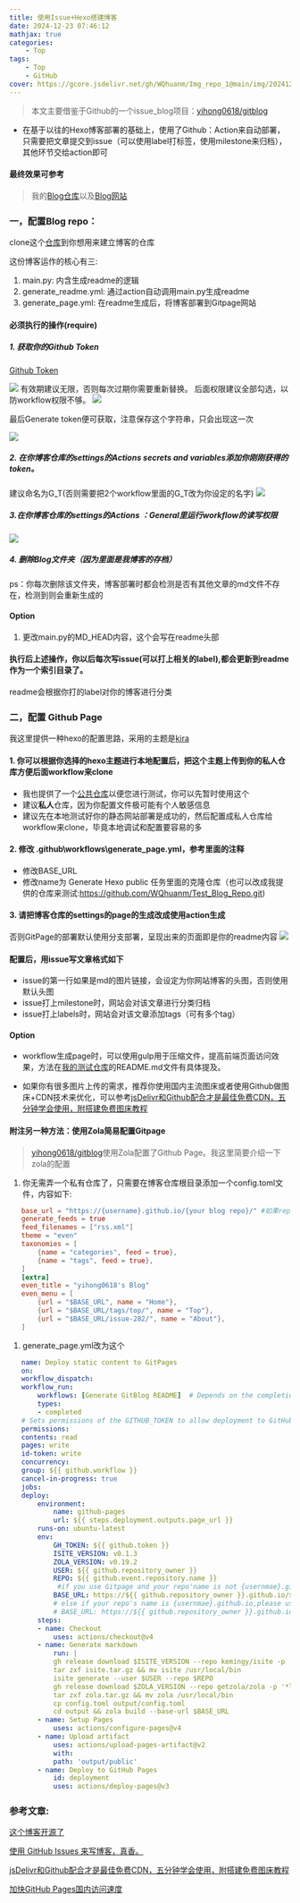 ```yaml
---
title: 使用Issue+Hexo搭建博客
date: 2024-12-23 07:46:12
mathjax: true
categories: 
    - Top
tags: 
    - Top
    - GitHub
cover: https://gcore.jsdelivr.net/gh/WQhuanm/Img_repo_1@main/img/202412231400807.png
---
```


>本文主要借鉴于Github的一个issue_blog项目：[yihong0618/gitblog](https://github.com/yihong0618/gitblog)

+ 在基于以往的Hexo博客部署的基础上，使用了Github：Action来自动部署，只需要把文章提交到issue（可以使用label打标签，使用milestone来归档），其他环节交给action即可
#### 最终效果可参考
>我的[Blog仓库](https://github.com/WQhuanm/Issue_Blog)以及[Blog网站](https://wqhuanm.github.io/Issue_Blog/)

### 一，配置Blog repo：
clone这个[仓库](https://github.com/WQhuanm/Issue_Blog.git)到你想用来建立博客的仓库

这份博客运作的核心有三:

1. main.py: 内含生成readme的逻辑
2. generate_readme.yml: 通过action自动调用main.py生成readme
3. generate_page.yml: 在readme生成后，将博客部署到Gitpage网站

#### 必须执行的操作(require)
##### 1. 获取你的Github Token
[Github Token](https://github.com/settings/tokens)
      
![](https://gcore.jsdelivr.net/gh/WQhuanm/Img_repo_1@main/img/202412231319184.png)
有效期建议无限，否则每次过期你需要重新替换。
后面权限建议全部勾选，以防workflow权限不够。
![](https://gcore.jsdelivr.net/gh/WQhuanm/Img_repo_1@main/img/202412231340696.png)

最后Generate token便可获取，注意保存这个字符串，只会出现这一次

![](https://gcore.jsdelivr.net/gh/WQhuanm/Img_repo_1@main/img/202412311236964.png)

##### 2. 在你博客仓库的settings的Actions secrets and variables添加你刚刚获得的token。
建议命名为G_T(否则需要把2个workflow里面的G_T改为你设定的名字)
![](https://gcore.jsdelivr.net/gh/WQhuanm/Img_repo_1@main/img/202412231356327.png)

##### 3.在你博客仓库的settings的Actions ：General里运行workflow的读写权限
![](https://gcore.jsdelivr.net/gh/WQhuanm/Img_repo_1@main/img/202412231359958.png)

##### 4. 删除Blog文件夹（因为里面是我博客的存档）
ps：你每次删除该文件夹，博客部署时都会检测是否有其他文章的md文件不存在，检测到则会重新生成的

#### Option
1. 更改main.py的MD_HEAD内容，这个会写在readme头部

#### 执行后上述操作，你以后每次写issue(可以打上相关的label),都会更新到readme作为一个索引目录了。
readme会根据你打的label对你的博客进行分类

### 二，配置 Github Page
我这里提供一种hexo的配置思路，采用的主题是[kira](https://github.com/ch1ny/kira-hexo)

#### 1. 你可以根据你选择的hexo主题进行本地配置后，把这个主题上传到你的私人仓库方便后面workflow来clone
 + 我也提供了一个[公共仓库](https://github.com/WQhuanm/Test_Blog_Repo.git)以便您进行测试，你可以先暂时使用这个
 + 建议**私人**仓库，因为你配置文件极可能有个人敏感信息
 + 建议先在本地测试好你的静态网站部署是成功的，然后配置成私人仓库给workflow来clone，毕竟本地调试和配置要容易的多


#### 2. 修改 .github\workflows\generate_page.yml，参考里面的注释
 + 修改BASE_URL
 + 修改name为 Generate Hexo public 任务里面的克隆仓库（也可以改成我提供的仓库来测试:https://github.com/WQhuanm/Test_Blog_Repo.git)
 
#### 3. 请把博客仓库的settings的page的生成改成使用action生成
否则GitPage的部署默认使用分支部署，呈现出来的页面即是你的readme内容
![](https://gcore.jsdelivr.net/gh/WQhuanm/Img_repo_1@main/img/202412240007927.png)


#### 配置后，用issue写文章格式如下
+ issue的第一行如果是md的图片链接，会设定为你网站博客的头图，否则使用默认头图
+ issue打上milestone时，网站会对该文章进行分类归档
+ issue打上labels时，网站会对该文章添加tags（可有多个tag）

#### Option
+ workflow生成page时，可以使用gulp用于压缩文件，提高前端页面访问效果，方法在[我的测试仓库](https://github.com/WQhuanm/Test_Blog_Repo.git)的README.md文件有具体提及。
 
+ 如果你有很多图片上传的需求，推荐你使用国内主流图床或者使用Github做图床+CDN技术来优化，可以参考[jsDelivr和Github配合才是最佳免费CDN，五分钟学会使用，附搭建免费图床教程](https://blog.csdn.net/weixin_44786530/article/details/129851540)

#### 附注另一种方法：使用Zola简易配置Gitpage
>[yihong0618/gitblog](https://github.com/yihong0618/gitblog)使用Zola配置了Github Page。我这里简要介绍一下zola的配置

1. 你无需弄一个私有仓库了，只需要在博客仓库根目录添加一个config.toml文件，内容如下:
 ``` toml
    base_url = "https://{username}.github.io/{your blog repo}/" #如果repo是{username}.github.io,请改为https://{username}.github.io/
    generate_feeds = true
    feed_filenames = ["rss.xml"]
    theme = "even"
    taxonomies = [
        {name = "categories", feed = true},
        {name = "tags", feed = true},
    ]
    [extra]
    even_title = "yihong0618's Blog"
    even_menu = [
        {url = "$BASE_URL", name = "Home"},
        {url = "$BASE_URL/tags/top/", name = "Top"},
        {url = "$BASE_URL/issue-282/", name = "About"},
    ]
 ```

1. generate_page.yml改为这个
 ``` yml
    name: Deploy static content to GitPages
    on:
    workflow_dispatch:
    workflow_run:
        workflows: [Generate GitBlog README]  # Depends on the completion of the workflow: Generate GitBlog README
        types:
        - completed
    # Sets permissions of the GITHUB_TOKEN to allow deployment to GitHub Pages
    permissions:
    contents: read
    pages: write
    id-token: write
    concurrency:
    group: ${{ github.workflow }}
    cancel-in-progress: true
    jobs:
    deploy:
        environment:
            name: github-pages
            url: ${{ steps.deployment.outputs.page_url }}
        runs-on: ubuntu-latest
        env:
            GH_TOKEN: ${{ github.token }}
            ISITE_VERSION: v0.1.3
            ZOLA_VERSION: v0.19.2
            USER: ${{ github.repository_owner }}
            REPO: ${{ github.event.repository.name }}
             #if you use Gitpage and your repo'name is not {usernmae}.github.io,please use this
            BASE_URL: https://${{ github.repository_owner }}.github.io/${{ github.event.repository.name }}
            # else if your repo's name is {usernmae}.github.io,please use this,please use this
            # BASE_URL: https://${{ github.repository_owner }}.github.io/${{ github.event.repository.name }}
        steps:
        - name: Checkout
            uses: actions/checkout@v4
        - name: Generate markdown
            run: |
            gh release download $ISITE_VERSION --repo kemingy/isite -p '*Linux_x86_64*' --output isite.tar.gz
            tar zxf isite.tar.gz && mv isite /usr/local/bin
            isite generate --user $USER --repo $REPO
            gh release download $ZOLA_VERSION --repo getzola/zola -p '*linux*' --output zola.tar.gz
            tar zxf zola.tar.gz && mv zola /usr/local/bin
            cp config.toml output/config.toml
            cd output && zola build --base-url $BASE_URL
        - name: Setup Pages
            uses: actions/configure-pages@v4
        - name: Upload artifact
            uses: actions/upload-pages-artifact@v2
            with:
            path: 'output/public'
        - name: Deploy to GitHub Pages
            id: deployment
            uses: actions/deploy-pages@v3
 ```

### 参考文章:
[这个博客开源了](https://github.com/yihong0618/gitblog/issues/177)

[使用 GitHub Issues 来写博客，真香。](https://xie.infoq.cn/article/f89ea3ba86724ef568880ad04)

[jsDelivr和Github配合才是最佳免费CDN，五分钟学会使用，附搭建免费图床教程](https://blog.csdn.net/weixin_44786530/article/details/129851540)


[加快GitHub Pages国内访问速度](https://zu1k.com/posts/coding/speedup-github-page/#%E4%BD%BF%E7%94%A8-cdn)
